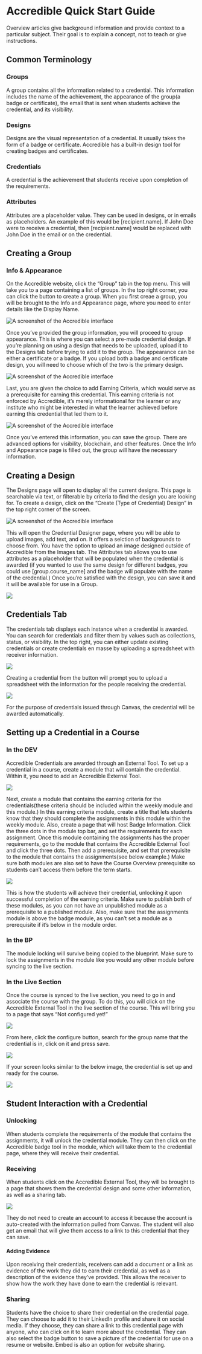 # Accredible Quick Start Guide

Overview articles give background information and provide context to a particular subject.
Their goal is to explain a concept, not to teach or give instructions.

## Common Terminology

### Groups
A group contains all the information related to a credential. This information includes the name of the achievement, the appearance of the group(a badge or certificate), the email that is sent when students achieve the credential, and its visibility.
### Designs
Designs are the visual representation of a credential. It usually takes the form of a badge or certificate. Accredible has a built-in design tool for creating badges and certificates.
### Credentials
A credential is the achievement that students receive upon completion of the requirements.
### Attributes
Attributes are a placeholder value. They can be used in designs, or in emails as placeholders. An example of this would be [recipient.name]. If John Doe were to receive a credential, then [recipient.name] would be replaced with John Doe in the email or on the credential.


## Creating a Group

### Info & Appearance
On the Accredible website, click the “Group” tab in the top menu. This will take you to a page containing a list of groups. In the top right corner, you can click the button to create a group. When you first creae a group, you will be brought to the Info and Appearance page, where you need to enter details like the Display Name.

![A screenshot of the Accredible interface](Accredible_1.png)

Once you’ve provided the group information, you will proceed to group appearance. This is where you can select a pre-made credential design. If you’re planning on using a design that needs to be uploaded, upload it to the Designs tab before trying to add it to the group. The appearance can be either a certificate or a badge. If you upload both a badge and certificate design, you will need to choose which of the two is the primary design.

![A screenshot of the Accredible interface](Accredible_2.png)

Last, you are given the choice to add Earning Criteria, which would serve as a prerequisite for earning this credential. This earning criteria is not enforced by Accredible, it’s merely informational for the learner or any institute who might be interested in what the learner achieved before earning this credential that led them to it.

![A screenshot of the Accredible interface](Accredible_3.png)

Once you’ve entered this information, you can save the group. There are advanced options for visibility, blockchain, and other features. Once the Info and Appearance page is filled out, the group will have the necessary information.

## Creating a Design

The Designs page will open to display all the current designs. This page is searchable via text, or filterable by criteria to find the design you are looking for. To create a design, click on the “Create (Type of Credential) Design” in the top right corner of the screen.

![A screenshot of the Accredible interface](Accredible_4.png "Badge Creation")

This will open the Credential Designer page, where you will be able to upload images, add text, and on. It offers a selction of backgrounds to choose from. You have the option to upload an image designed outside of Accredible from the Images tab. The Attributes tab allows you to use attributes as a placeholder that will be populated when the credential is awarded (if you wanted to use the same design for different badges, you could use [group.course_name] and the badge will populate with the name of the credential.) Once you’re satisfied with the design, you can save it and it will be available for use in a Group.

![](Accredible_5.png)

## Credentials Tab
The credentials tab displays each instance when a credential is awarded. You can search for credentials and filter them by values such as collections, status, or visibility. In the top right, you can either update existing credentials or create credentials en masse by uploading a spreadsheet with receiver information.

![](Accredible_6.png)

Creating a credential from the button will prompt you to upload a spreadsheet with the information for the people receiving the credential.

![](Accredible_7.png)

For the purpose of credentials issued through Canvas, the credential will be awarded automatically.

## Setting up a Credential in a Course

### In the DEV
Accredible Credentials are awarded through an External Tool. To set up a credential in a course, create a module that will contain the credential. Within it, you need to add an Accredible External Tool. 

![](Accredible_8.png)

Next, create a module that contains the earning criteria for the credentials(these criteria should be included within the weekly module and this module.) In this earning criteria module, create a title that lets students know that they should complete the assignments in this module within the weekly module. Also, create a page that will host Badge Information. Click the three dots in the module top bar, and set the requirements for each assignment. Once this module containing the assignments has the proper requirements, go to the module that contains the Accredible External Tool and click the three dots. Then add a prerequisite, and set that prerequisite to the module that contains the assignments(see below example.) Make sure both modules are also set to have the Course Overview prerequisite so students can’t access them before the term starts.

![](Accredible_9.png)

This is how the students will achieve their credential, unlocking it upon successful completion of the earning criteria. Make sure to publish both of these modules, as you can not have an unpublished module as a prerequisite to a published module. Also, make sure that the assignments module is above the badge module, as you can’t set a module as a prerequisite if it’s below in the module order.

### In the BP
The module locking will survive being copied to the blueprint. Make sure to lock the assignments in the module like you would any other module before syncing to the live section.

### In the Live Section
Once the course is synced to the live section, you need to go in and associate the course with the group. To do this, you will click on the Accredible External Tool in the live section of the course. This will bring you to a page that says “Not configured yet!”

![](Accredible_10.png)

From here, click the configure button, search for the group name that the credential is in, click on it and press save.

![](Accredible_11.png)

If your screen looks similar to the below image, the credential is set up and ready for the course.

![](Accredible_12.png)

## Student Interaction with a Credential

### Unlocking
When students complete the requirements of the module that contains the assignments, it will unlock the credential module. They can then click on the Accredible badge tool in the module, which will take them to the credential page, where they will receive their credential.

### Receiving
When students click on the Accredible External Tool, they will be brought to a page that shows them the credential design and some other information, as well as a sharing tab.

![](Accredible_13.png)

They do not need to create an account to access it because the account is auto-created with the information pulled from Canvas. The student will also get an email that will give them access to a link to this credential that they can save.

#### Adding Evidence
Upon receiving their credentials, receivers can add a document or a link as evidence of the work they did to earn their credential, as well as a description of the evidence they’ve provided. This allows the receiver to show how the work they have done to earn the credential is relevant.

### Sharing
Students have the choice to share their credential on the credential page. They can choose to add it to their LinkedIn profile and share it on social media. If they choose, they can share a link to this credential page with anyone, who can click on it to learn more about the credential. They can also select the badge button to save a picture of the credential for use on a resume or website. Embed is also an option for website sharing.